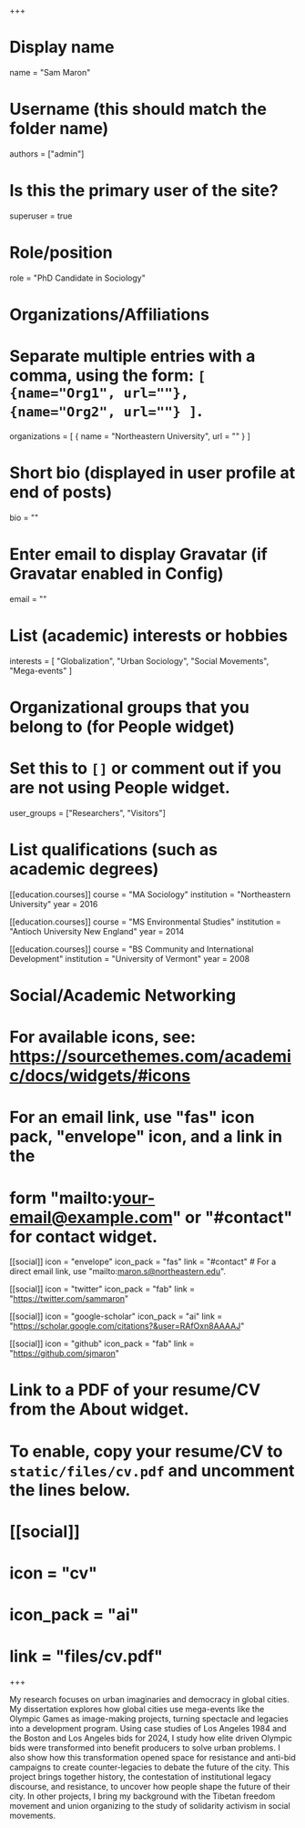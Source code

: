 +++
# Display name
name = "Sam Maron"

# Username (this should match the folder name)
authors = ["admin"]

# Is this the primary user of the site?
superuser = true

# Role/position
role = "PhD Candidate in Sociology"

# Organizations/Affiliations
#   Separate multiple entries with a comma, using the form: `[ {name="Org1", url=""}, {name="Org2", url=""} ]`.
organizations = [ { name = "Northeastern University", url = "" } ]

# Short bio (displayed in user profile at end of posts)
bio = ""

# Enter email to display Gravatar (if Gravatar enabled in Config)
email = ""

# List (academic) interests or hobbies
interests = [
    "Globalization",
    "Urban Sociology",
    "Social Movements",
    "Mega-events"
]

# Organizational groups that you belong to (for People widget)
#   Set this to `[]` or comment out if you are not using People widget.
user_groups = ["Researchers", "Visitors"]

# List qualifications (such as academic degrees)
[[education.courses]]
  course = "MA Sociology"
  institution = "Northeastern University"
  year = 2016

[[education.courses]]
  course = "MS Environmental Studies"
  institution = "Antioch University New England"
  year = 2014

[[education.courses]]
  course = "BS Community and International Development"
  institution = "University of Vermont"
  year = 2008

# Social/Academic Networking
# For available icons, see: https://sourcethemes.com/academic/docs/widgets/#icons
#   For an email link, use "fas" icon pack, "envelope" icon, and a link in the
#   form "mailto:your-email@example.com" or "#contact" for contact widget.

[[social]]
  icon = "envelope"
  icon_pack = "fas"
  link = "#contact"  # For a direct email link, use "mailto:maron.s@northeastern.edu".

[[social]]
  icon = "twitter"
  icon_pack = "fab"
  link = "https://twitter.com/sammaron"

[[social]]
  icon = "google-scholar"
  icon_pack = "ai"
  link = "https://scholar.google.com/citations?&user=RAfOxn8AAAAJ"

[[social]]
  icon = "github"
  icon_pack = "fab"
  link = "https://github.com/sjmaron"

# Link to a PDF of your resume/CV from the About widget.
# To enable, copy your resume/CV to `static/files/cv.pdf` and uncomment the lines below.
# [[social]]
#   icon = "cv"
#   icon_pack = "ai"
#   link = "files/cv.pdf"

+++

My research focuses on urban imaginaries and democracy in global cities. My dissertation explores how global cities use mega-events like the Olympic Games as image-making projects, turning spectacle and legacies into a development program. Using case studies of Los Angeles 1984 and the Boston and Los Angeles bids for 2024, I study how elite driven Olympic bids were transformed into benefit producers to solve urban problems. I also show how this transformation opened space for resistance and anti-bid campaigns to create counter-legacies to debate the future of the city. This project brings together history, the contestation of institutional legacy discourse, and resistance, to uncover how people shape the future of their city. In other projects, I bring my background with the Tibetan freedom movement and union organizing to the study of solidarity activism in social movements.
